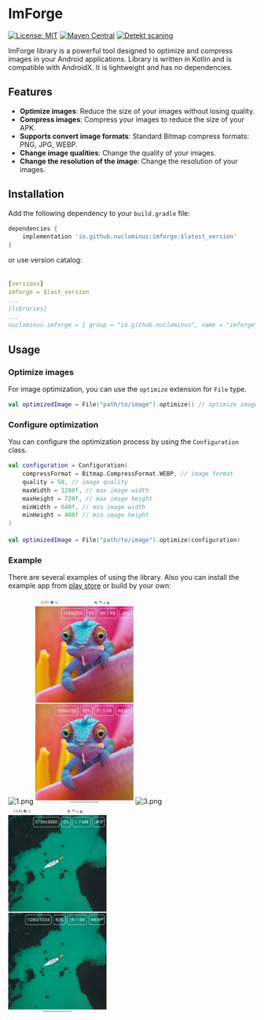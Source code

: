 # ImForge
[![License: MIT](https://img.shields.io/badge/License-MIT-yellow.svg)](https://opensource.org/licenses/MIT)
[![Maven Central](https://img.shields.io/maven-central/v/io.github.nuclominus/imforge.svg?label=Maven%20Central)](https://central.sonatype.com/artifact/io.github.nuclominus/imforge)
[![Detekt scaning](https://github.com/Nuclominus/DiffEase/actions/workflows/pr_code_analyzing.yml/badge.svg)](https://github.com/Nuclominus/ImForge/actions/workflows/pr_code_analyzing.yml)

ImForge library is a powerful tool designed to optimize and compress images in your Android
applications.
Library is written in Kotlin and is compatible with AndroidX. It is lightweight and has no
dependencies.

## Features

- **Optimize images**: Reduce the size of your images without losing quality.
- **Compress images**: Compress your images to reduce the size of your APK.
- **Supports convert image formats**: Standard Bitmap compress formats: PNG, JPG, WEBP.
- **Change image qualities**: Change the quality of your images.
- **Change the resolution of the image**: Change the resolution of your images.

## Installation

Add the following dependency to your `build.gradle` file:

```gradle
dependencies {
    implementation 'io.github.nuclominus:imforge:$latest_version'
}
```

or use version catalog:

```yaml

[versions]
imforge = $last_version
...
[libraries]
...
nuclominus-imforge = { group = "io.github.nuclominus", name = "imforge", version.ref = "imforge" }

```

## Usage

### Optimize images

For image optimization, you can use the `optimize` extension for `File` type.

```kotlin
val optimizedImage = File("path/to/image").optimize() // optimize image with default settings
```

### Configure optimization

You can configure the optimization process by using the `Configuration` class.

```kotlin
val configuration = Configuration(
    compressFormat = Bitmap.CompressFormat.WEBP, // image format
    quality = 50, // image quality
    maxWidth = 1280f, // max image width
    maxHeight = 720f, // max image height
    minWidth = 640f, // min image width
    minHeight = 480f // min image height
)

val optimizedImage = File("path/to/image").optimize(configuration)
```

### Example

There are several examples of using the library. Also you can install the example app from [play store](https://play.google.com/store/apps/details?id=io.github.nuclominus.imforge.app) or build by your own:

<img src="./assets/1.png" alt="1.png" width="200"/> <img src="./assets/2.png" alt="2.png" width="200"/> <img src="./assets/3.png" alt="3.png" width="200"/> <img src="./assets/4.png" alt="4.png" width="200"/>
